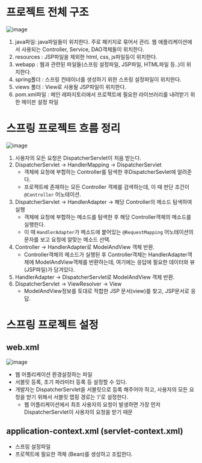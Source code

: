 # 프로젝트 전체 구조

![image](https://github.com/yeawonbong/study-spring/assets/75327385/baee1b7e-0fe8-4cd9-96bc-d1d8143d33d2)

1. java파일: java파일들이 위치한다. 주로 패키지로 묶어서 관리. 웹 애플리케이션에서 사용되는 Controller, Service, DAO객체들이 위치한다.
2. resources : JSP파일을 제외한 html, css, js파일등이 위치한다.
3. webapp : 웹과 관련된 파일들(스프링 설정파일, JSP파일, HTML파일 등..)이 위치한다.
4. spring폴더 : 스프링 컨테이너를 생성하기 위한 스프링 설정파일이 위치한다.
5. views 폴더 : View로 사용될 JSP파일이 위치한다.
6. pom.xml파일 : 메인 레파지토리에서 프로젝트에 필요한 라이브러리를 내려받기 위한 메이븐 설정 파일

# 스프링 프로젝트 흐름 정리

![image](https://github.com/yeawonbong/study-spring/assets/75327385/ecc4991a-04fb-4d87-a8c0-c55776e94f08)

1. 사용자의 모든 요청은 DispatcherServlet이 처음 받는다.
2. DispatcherServlet → HandlerMapping → DispatcherServlet 
    - 객체에 요청에 부합하는 Controller를 탐색한 후DispatcherSevlet에 알려준다.
    - 프로젝트에 존재하는 모든 Controller 객체를 검색하는데, 이 때 판단 조건이 `@Controller` 어노테이션.
3. DispatcherServlet → HandlerAdapter → 해당 Controller의 메소드 탐색하여 실행
    - 객체에 요청에 부합하는 메소드를 탐색한 후 해당 Controller객체의 메소드를 실행한다.
    - 이 때 `HandlerAdapter`가 메소드에 붙어있는 `@RequestMapping` 어노테이션의 문자를 보고 요청에 알맞는 메소드 선택.
4. Controller → HandlerAdapter로 ModelAndView 객체 반환.
    - Controller객체의 메소드가 실행된 후 Controller객체는 HandlerAdapter객체에 ModelAndView객체를 반환하는데, 여기에는 응답에 필요한 데이터와 뷰(JSP파일)가 담겨있다.
5. HandlerAdapter → DispatcherServlet로 ModelAndView 객체 반환.
6. DispatcherServlet → ViewResolver → View
    - ModelAndView정보를 토대로 적합한 JSP 문서(view)를 찾고, JSP문서로 응답.

# 스프링 프로젝트 설정

## web.xml

![image](https://github.com/yeawonbong/study-spring/assets/75327385/babb2ca5-6a02-4b85-9862-8f9df2ad8362)

- 웹 어플리케이션 환경설정하는 파일
- 서블릿 등록, 초기 파라미터 등록 등 설정할 수 있다.
- 개발자는 DispatcherServlet을 서블릿으로 등록 해주어야 하고, 사용자의 모든 요청을 받기 위해서 서블릿 맵핑 경로는 ‘/’로 설정한다.
    - 웹 어플리케이션에서 최초 사용자의 요청이 발생하면 가장 먼저 DispatcherServlet이 사용자의 요청을 받기 때문

## application-context.xml (servlet-context.xml)

- 스프링 설정파일
- 프로젝트에 필요한 객체 (Bean)를 생성하고 조립한다.
